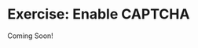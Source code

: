 # Exercise: Enable CAPTCHA 

Coming Soon!

<!--
[$LIFERAY_LEARN_YOUTUBE_URL$]=https://www.youtube.com/embed/wZIJUwKNVWw

## Exercise Goals 

- Enable CAPTCHA for Message Boards 
- Enable CAPTCHA for Forms 

## Enable CAPTCHA for Message Boards 
1. **Sign In** as your platform Administrator. 
2. **Open** the _Global Menu_. 
3. **Go to** `Control Panel` &rarr; `Configuration`. 
4. **Click** _System Settings_. 
5. **Click** _Security Tools_ in the _Security_ section. 
6. **Click** the checkbox beside _Message Boards Edit Category CAPTCHA Enabled_. 
7. **Click** the checkbox beside _Message Boards Edit Message CAPTCHA Enabled_. 
	- Note, that the number of Maximum Challenges is set to 1. This means that for a given portlet, a CAPTCHA is only required once. 
8. **Click** _Save_ at the bottom of the page. 

## Add a New Message Board Category to the Mondego Publications Site 
1. **Open** the _Personal Menu_. 
2. **Click** _My Sites_. 
3. **Click** the _My Sites_ tab. 
4. **Choose** _Mondego Publications_. 
	- Or whichever site you created that has the Mondego Community page. 
5. **Open** the _Site Menu_. 
6. **Go to** `Site Builder` &rarr; `Pages`. 
7. **Click** the _Community_ page. 
	- You should see the Message Board we added in the Add Users and Manage Permissions module.
8. **Click** the _Add Category_ button on the _Message Board_ widget. 
9. **Type** `Meet the Experts` as the _Name_. 
10. **Type** `Introductions to the Mondego Experts` as the _Description_. 
11. **Click** _Save_ at the bottom. 
	- The Mailing List section should pop open to reveal that the CAPTCHA is a required field. 
12. **Enter** the _Text Verification_. 
13. **Click** _Save_ again. 

## Add A New Thread to the Category 
1. **Click** _Meet the Experts_. 
2. **Click** _New Thread_ to add a new thread to the Category. 
3. **Type** `New Members` as the _Subject_. 
4. **Click** _Publish_. 
	- Note, that there is not a second CAPTCHA challenge because the maximum number of challenges for the portlet (1) has been reached. 

## Add a CAPTCHA to a Form 
1. **Open** the _Site Menu_. 
2. **Go to** `Content & Data &rarr; Forms`. 
3. **Click** the _Add_ button. 
4. **Type** `Suggestions` for the title. 
5. **Drag and Drop** a _Text_ field onto the form. 
6. **Type** `What would you like to see on the Publications Site?` for the _Label_. 
7. **Click** the _Required Field_ toggle. 
8. **Click** the _Settings_ icon in the top beside _Share_. 
9. **Click** the _Require CAPTCHA_ toggle. 
10. **Click** _Done_. 
11. **Click** the _Publish_ button. 
12. **Click** _Open Form_ in the pop-up success message. 
	- If you do not get an _Open Form_ link, click _Share_ in the top right corner, copy the link, and open it in a new tab to complete the form. 
13. **Go to** the new tab that opens and fill out the form and CAPTCHA. 

---

## Bonus Exercise 
1. Go back to the CAPTCHA Security Settings in the Control Panel. Increase the number of Maximum Challenges. Return to the Message Board and add Categories and Threads to see the changes. 
-->